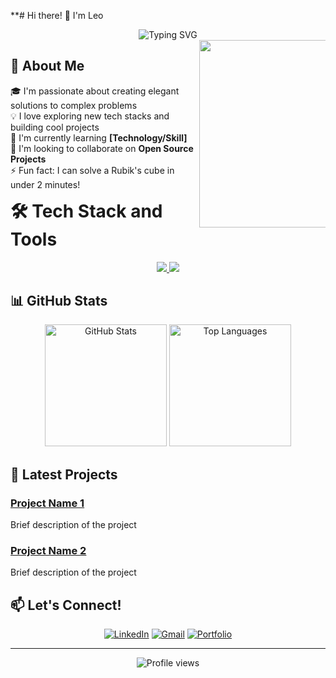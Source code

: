 **# Hi there! 👋 I'm Leo

<div align="center">
  <img src="https://readme-typing-svg.herokuapp.com?font=Fira+Code&pause=1000&width=435&lines=Software+Engineer;Full+Stack+Developer;Always+learning+new+things" alt="Typing SVG" />
</div>

<div>
  <div style="float: left; width: 60%">
    
  ## 🚀 About Me

  🎓 I'm passionate about creating elegant solutions to complex problems  
  💡 I love exploring new tech stacks and building cool projects  
  🌱 I'm currently learning **[Technology/Skill]**  
  👯 I'm looking to collaborate on **Open Source Projects**  
  ⚡ Fun fact: I can solve a Rubik's cube in under 2 minutes!
    
  </div>
  <div style="float: right; width: 40%">
    <img src="./Stark.gif" width="300">
  </div>
</div>

# 🛠️ Tech Stack and Tools
<div align="center">
  <a href="https://skillicons.dev">
    <img src="https://skillicons.dev/icons?i=py,cpp,cs,js,html,css,react,swift,unity,godot" />
    <img src="https://skillicons.dev/icons?i=figma,git,mysql,nextjs,firebase,postman,matlab,r,tailwind,blender" />
  </a>
</div>

## 📊 GitHub Stats
<div align="center">
 <img height="195" src="https://github-readme-stats.vercel.app/api?username=LeoPeque&show_icons=true&theme=github_dark" alt="GitHub Stats" />
 
 <img height="195" src="https://github-readme-stats-psi-bice.vercel.app/api/top-langs/?username=LeoPeque&theme=github_dark&hide=jupyter%20notebook,HLSL,ShaderLab&langs_count=8&count_private=true&include_all_commits=true&layout=compact" alt="Top Languages" />
</div>

## 🎯 Latest Projects
### [Project Name 1](link)
Brief description of the project

### [Project Name 2](link)
Brief description of the project

## 📫 Let's Connect!
<div align="center">
  
[![LinkedIn](https://img.shields.io/badge/LinkedIn-0077B5?style=for-the-badge&logo=linkedin&logoColor=white)](your-linkedin-url)
[![Gmail](https://img.shields.io/badge/Twitter-1DA1F2?style=for-the-badge&logo=twitter&logoColor=white)](your-twitter-url)
[![Portfolio](https://img.shields.io/badge/Portfolio-FF5722?style=for-the-badge&logo=google-chrome&logoColor=white)](your-portfolio-url)

</div>

---
<div align="center">
  <img src="https://komarev.com/ghpvc/?username=YOUR_USERNAME&color=blueviolet&style=flat-square" alt="Profile views" />
</div>


